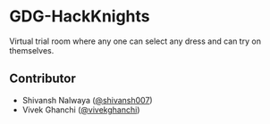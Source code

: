 # GDG-HackKnights
Virtual trial room where any one can select any dress and can try on themselves.

## Contributor 
- Shivansh Nalwaya ([@shivansh007](https://github.com/shivansh007))
- Vivek Ghanchi ([@vivekghanchi](https://github.com/vivekghanchi))
